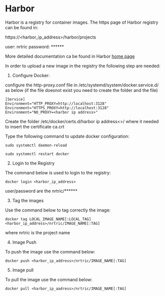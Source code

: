 # Harbor
Harbor is a registry for container images. The https page of Harbor registry can be found in:

https://<harbor_ip_address>/harbor/projects

user: nrtric
password: ******

More detailed documentation ca be found in Harbor [home page](goharbor.io)

In order to upload a new image in the registry the following step are needed:

1) Configure Docker:

configure the http-proxy.conf file in /etc/systemd/system/docker.service.d/ as below (if the file doesnot exist you need to create the folder and the file)

    [Service]
    Environment="HTTP_PROXY=http://localhost:3128"
    Environment="HTTPS_PROXY=http://localhost:3128"
    Environment="NO_PROXY=<harbor ip address>"


Create the folder /etc/docker/certs.d/harbor ip address<>/ where it needed to insert the certificate ca.crt

Type the following command to update docker configuration:

    sudo systemctl daemon-reload

    sudo systemctl restart docker

2) Login to the Registry

The command below is used to login to the registry:

    docker login <harbor_ip_address>

user/password are the nrtric/******

3) Tag the images

Use the command below to tag correctly the image:

    docker tag LOCAL_IMAGE_NAME[:LOCAL_TAG] <harbor_ip_address>/nrtric/IMAGE_NAME[:TAG]

where nrtric is the project name

4) Image Push

To push the image use the command below:

    docker push <harbor_ip_address>/nrtric/IMAGE_NAME[:TAG]

5) Image pull

To pull the image use the command below:

    docker pull <harbor_ip_aadress>/nrtric/IMAGE_NAME[:TAG]
